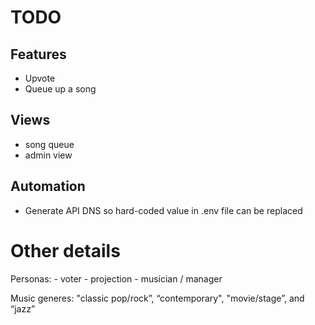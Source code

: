 # TODO

## Features
- Upvote
- Queue up a song

## Views
- song queue
- admin view

## Automation
* Generate API DNS so hard-coded value in .env file can be replaced

# Other details

Personas:
    - voter 
    - projection
    - musician / manager

Music generes:
    "classic pop/rock”, “contemporary", "movie/stage”, and “jazz”